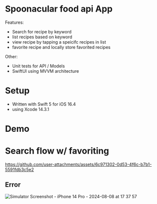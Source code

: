# Spoonacular food api App

Features:

- Search for recipe by keyword
- list recipes based on keyword
- view recipe by tapping a speicifc recipes in list
- favorite recipe and locally store favorited recipes


Other:
- Unit tests for API / Models
- SwiftUI using MVVM architecture

# Setup

- Written with Swift 5 for iOS 16.4
- using Xcode 14.3.1

# Demo

# Search flow w/ favoriting

https://github.com/user-attachments/assets/6c971302-0d53-4f6c-b7b1-5591fdb3c5e2


## Error

![Simulator Screenshot - iPhone 14 Pro - 2024-08-08 at 17 37 57](https://github.com/user-attachments/assets/6d4fc828-8ed2-4b52-92f9-743f4121cce9)
